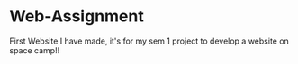 # Web-Assignment

First Website I have made, it's for my sem 1 project to develop a website on space camp!!
